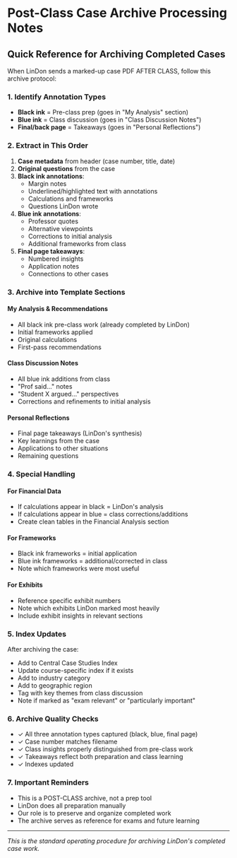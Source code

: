 # Post-Class Case Archive Processing Notes

## Quick Reference for Archiving Completed Cases

When LinDon sends a marked-up case PDF AFTER CLASS, follow this archive protocol:

### 1. Identify Annotation Types
- **Black ink** = Pre-class prep (goes in "My Analysis" section)
- **Blue ink** = Class discussion (goes in "Class Discussion Notes")  
- **Final/back page** = Takeaways (goes in "Personal Reflections")

### 2. Extract in This Order
1. **Case metadata** from header (case number, title, date)
2. **Original questions** from the case
3. **Black ink annotations**:
   - Margin notes
   - Underlined/highlighted text with annotations
   - Calculations and frameworks
   - Questions LinDon wrote
4. **Blue ink annotations**:
   - Professor quotes
   - Alternative viewpoints
   - Corrections to initial analysis
   - Additional frameworks from class
5. **Final page takeaways**:
   - Numbered insights
   - Application notes
   - Connections to other cases

### 3. Archive into Template Sections

#### My Analysis & Recommendations
- All black ink pre-class work (already completed by LinDon)
- Initial frameworks applied
- Original calculations
- First-pass recommendations

#### Class Discussion Notes  
- All blue ink additions from class
- "Prof said..." notes
- "Student X argued..." perspectives
- Corrections and refinements to initial analysis

#### Personal Reflections
- Final page takeaways (LinDon's synthesis)
- Key learnings from the case
- Applications to other situations
- Remaining questions

### 4. Special Handling

#### For Financial Data
- If calculations appear in black = LinDon's analysis
- If calculations appear in blue = class corrections/additions
- Create clean tables in the Financial Analysis section

#### For Frameworks
- Black ink frameworks = initial application
- Blue ink frameworks = additional/corrected in class
- Note which frameworks were most useful

#### For Exhibits
- Reference specific exhibit numbers
- Note which exhibits LinDon marked most heavily
- Include exhibit insights in relevant sections

### 5. Index Updates
After archiving the case:
- Add to Central Case Studies Index
- Update course-specific index if it exists
- Add to industry category
- Add to geographic region
- Tag with key themes from class discussion
- Note if marked as "exam relevant" or "particularly important"

### 6. Archive Quality Checks
- ✓ All three annotation types captured (black, blue, final page)
- ✓ Case number matches filename
- ✓ Class insights properly distinguished from pre-class work
- ✓ Takeaways reflect both preparation and class learning
- ✓ Indexes updated

### 7. Important Reminders
- This is a POST-CLASS archive, not a prep tool
- LinDon does all preparation manually
- Our role is to preserve and organize completed work
- The archive serves as reference for exams and future learning

---
*This is the standard operating procedure for archiving LinDon's completed case work.*